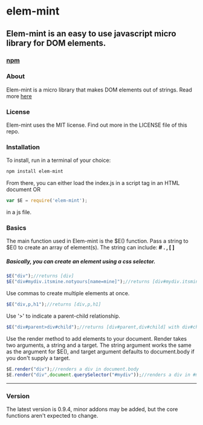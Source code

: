 # elem-mint
## Elem-mint is an easy to use javascript micro library for DOM elements. 

### [npm](https://www.npmjs.com/package/elem-mint)


### About
Elem-mint is a micro library that makes DOM elements out of strings. Read more [here](http://spritefullake.github.io/elem-mint/)

### License
Elem-mint uses the MIT license. Find out more in the LICENSE file of this repo.

### Installation
To install, run in a terminal of your choice:
````sh
npm install elem-mint
````
From there, you can either load the index.js in a script tag in an HTML document OR

````javascript
var $E = require('elem-mint');
````
in a js file.

### Basics
The main function used in Elem-mint is the $E() function.
Pass a string to $E() to create an array of element(s).
The string can include: **#  .  ,  [  ]**

##### Basically, you can create an element using a css selector.
````javascript
$E("div");//returns [div]
$E("div#mydiv.itsmine.notyours[name=mine]");//returns [div#mydiv.itsmine.notyours] with a name attribute equal to "mine"
````

Use commas to create multiple elements at once.
````javascript
$E("div,p,h1");//returns [div,p,h1]
````
Use '>' to indicate a parent-child relationship.
````javascript
$E("div#parent>div#child");//returns [div#parent,div#child] with div#child being inside of div#parent
````

Use the render method to add elements to your document.
Render takes two arguments, a string and a target. The string argument works the same as the argument for $E(), and target argument defaults to document.body if you don't supply a target.
````javascript
$E.render("div");//renders a div in document.body
$E.render("div",document.querySelector("#mydiv"));//renders a div in #mydiv
````
***
### Version
The latest version is 0.9.4, minor addons may be added, but the core functions aren't expected to change.
